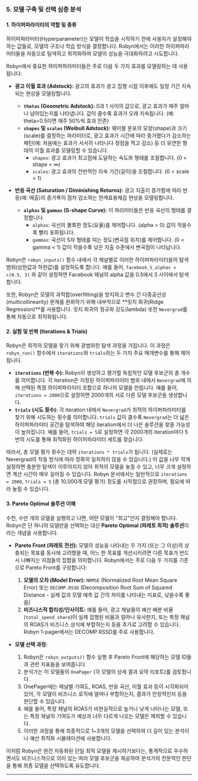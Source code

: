 
### 5. 모델 구축 및 선택 심층 분석

#### **1. 하이퍼파라미터의 역할 및 종류**

하이퍼파라미터(Hyperparameter)는 모델이 학습을 시작하기 전에 사용자가 설정해야 하는 값들로, 모델의 구조나 학습 방식을 결정합니다. Robyn에서는 이러한 하이퍼파라미터들을 자동으로 탐색하고 최적화하여 모델의 성능을 극대화하려고 시도합니다.

Robyn에서 중요한 하이퍼파라미터들은 주로 다음 두 가지 효과를 모델링하는 데 사용됩니다:

* **광고 이월 효과 (Adstock):** 광고의 효과가 광고 집행 시점 이후에도 일정 기간 지속되는 현상을 모델링합니다.
    * **`thetas` (Geometric Adstock):** 0과 1 사이의 값으로, 광고 효과가 매주 얼마나 남아있는지를 나타냅니다. 값이 클수록 효과가 오래 지속됩니다. (예: theta=0.5이면 매주 50%씩 효과 잔존)
    * **`shapes` 및 `scales` (Weibull Adstock):** 웨이블 분포의 모양(shape)과 크기(scale)를 결정하는 파라미터로, 광고 효과가 시간에 따라 증가했다가 감소하는 패턴(예: 처음에는 효과가 서서히 나타나다 정점을 찍고 감소) 등 더 유연한 형태의 이월 효과를 모델링할 수 있습니다.
        * `shapes`: 광고 효과가 최고점에 도달하는 속도와 형태를 조절합니다. (0 < shape < ∞)
        * `scales`: 광고 효과의 전반적인 지속 기간(길이)을 조절합니다. (0 < scale < 1)

* **반응 곡선 (Saturation / Diminishing Returns):** 광고 지출이 증가함에 따라 반응(예: 매출)의 증가폭이 점차 감소하는 한계효용체감 현상을 모델링합니다.
    * **`alphas` 및 `gammas` (S-shape Curve):** 이 파라미터들은 반응 곡선의 형태를 결정합니다.
        * `alphas`: 곡선의 볼록한 정도(요율)를 제어합니다. (alpha > 0) 값이 작을수록 빨리 포화됩니다.
        * `gammas`: 곡선이 S자 형태를 띠는 정도(변곡점 위치)를 제어합니다. (0 < gamma < 1) 값이 작을수록 낮은 지출 수준에서 변곡점이 나타납니다.

Robyn은 `robyn_inputs()` 함수 내에서 각 채널별로 이러한 하이퍼파라미터들의 탐색 범위(상한값과 하한값)를 설정하도록 합니다. 예를 들어, `facebook_S_alphas = c(0.5, 3)` 와 같이 설정하면 Facebook 채널의 alpha 값을 0.5에서 3 사이에서 탐색합니다.

또한, Robyn은 모델의 과적합(overfitting)을 방지하고 변수 간 다중공선성(multicollinearity) 문제를 완화하기 위해 내부적으로 **릿지 회귀(Ridge Regression)**를 사용합니다. 릿지 회귀의 정규화 강도(lambda) 또한 `Nevergrad`를 통해 자동으로 최적화됩니다.

#### **2. 실험 및 반복 (Iterations & Trials)**

Robyn은 최적의 모델을 찾기 위해 광범위한 탐색 과정을 거칩니다. 이 과정은 `robyn_run()` 함수에서 `iterations`와 `trials`라는 두 가지 주요 매개변수를 통해 제어됩니다.

* **`iterations` (반복 수):** Robyn이 생성하고 평가할 독립적인 모델 후보군의 총 개수를 의미합니다. 각 iteration은 지정된 하이퍼파라미터 범위 내에서 `Nevergrad`에 의해 선택된 특정 하이퍼파라미터 조합으로 하나의 모델을 만듭니다. 예를 들어, `iterations = 2000`으로 설정하면 2000개의 서로 다른 모델 후보군을 생성합니다.
* **`trials` (시도 횟수):** 각 iteration 내에서 `Nevergrad`가 최적의 하이퍼파라미터를 찾기 위해 시도하는 횟수를 의미합니다. `trials` 값이 클수록 `Nevergrad`는 더 넓은 하이퍼파라미터 공간을 탐색하여 해당 iteration에서 더 나은 솔루션을 찾을 가능성이 높아집니다. 예를 들어, `trials = 5`로 설정하면 각 2000개의 iteration마다 5번의 시도를 통해 최적화된 하이퍼파라미터 세트를 찾습니다.

따라서, 총 모델 평가 횟수는 대략 `iterations * trials`가 됩니다. (실제로는 Nevergrad의 작동 방식에 따라 정확히 일치하지 않을 수 있습니다.) 이 값을 너무 작게 설정하면 충분한 탐색이 이루어지지 않아 최적의 모델을 놓칠 수 있고, 너무 크게 설정하면 계산 시간이 매우 길어질 수 있습니다. Robyn 문서에서는 일반적으로 `iterations = 2000`, `trials = 5` (총 10,000개 모델 평가) 정도를 시작점으로 권장하며, 필요에 따라 늘릴 수 있습니다.

#### **3. Pareto Optimal 솔루션 이해**

수천, 수만 개의 모델을 실행하고 나면, 어떤 모델이 "최고"인지 결정해야 합니다. Robyn은 단 하나의 모델만을 선택하는 대신 **Pareto Optimal (파레토 최적) 솔루션**이라는 개념을 사용합니다.

* **Pareto Front (파레토 전선):** 모델의 성능을 나타내는 두 가지 (또는 그 이상)의 상충되는 목표를 동시에 고려했을 때, 어느 한 목표를 개선시키려면 다른 목표가 반드시 나빠지는 지점들의 집합을 의미합니다. Robyn에서는 주로 다음 두 가지를 기준으로 Pareto Front를 구성합니다:
    1.  **모델의 오차 (Model Error):** `NRMSE` (Normalized Root Mean Square Error) 또는 `DECOMP.RSSD` (Decomposition Root Sum of Squared Distance - 실제 값과 모델 예측 값 간의 차이를 나타내는 지표로, 낮을수록 좋음)
    2.  **비즈니스적 합리성/인사이트:** 예를 들어, 광고 채널들의 예산 배분 비율(`total_spend_share`)이 실제 집행된 비율과 얼마나 유사한지, 또는 특정 채널의 ROAS가 비즈니스 상식에 부합하는지 등을 추가로 고려할 수 있습니다. Robyn 1-pager에서는 DECOMP.RSSD를 주로 사용합니다.


* **모델 선택 과정:**
    1.  Robyn은 `robyn_outputs()` 함수 실행 후 Pareto Front에 해당하는 모델 ID들과 관련 지표들을 보여줍니다.
    2.  분석가는 이 모델들의 `OnePager` (각 모델의 상세 결과 요약 리포트)를 검토합니다.
    3.  OnePager에는 채널별 기여도, ROAS, 반응 곡선, 이월 효과 등이 시각화되어 있어, 각 모델이 비즈니스 로직에 얼마나 부합하는지, 결과가 안정적인지 등을 판단할 수 있습니다.
    4.  예를 들어, 특정 채널의 ROAS가 비현실적으로 높거나 낮게 나타나는 모델, 또는 특정 채널의 기여도가 예상과 너무 다르게 나오는 모델은 제외할 수 있습니다.
    5.  이러한 과정을 통해 최종적으로 1~3개의 모델을 선택하여 더 깊이 있는 분석이나 예산 최적화 시뮬레이션에 사용합니다.

이처럼 Robyn은 완전 자동화된 단일 최적 모델을 제시하기보다는, 통계적으로 우수하면서도 비즈니스적으로 의미 있는 여러 모델 후보군을 제공하여 분석가의 전문적인 판단을 통해 최종 모델을 선택하도록 유도합니다.

---
